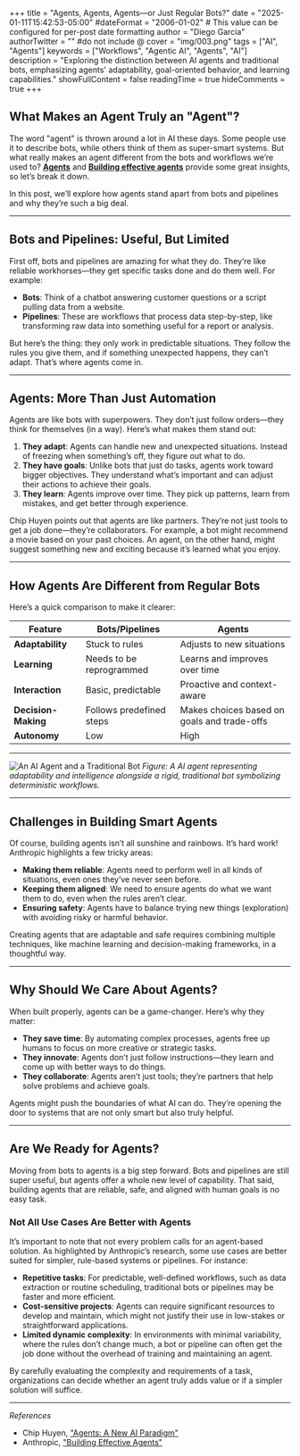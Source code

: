 +++
title = "Agents, Agents, Agents—or Just Regular Bots?"
date = "2025-01-11T15:42:53-05:00"
#dateFormat = "2006-01-02" # This value can be configured for per-post date formatting
author = "Diego Garcia"
authorTwitter = "" #do not include @
cover = "img/003.png"
tags = ["AI", "Agents"]
keywords = ["Workflows", "Agentic AI", "Agents", "AI"]
description = "Exploring the distinction between AI agents and traditional bots, emphasizing agents' adaptability, goal-oriented behavior, and learning capabilities."
showFullContent = false
readingTime = true
hideComments = true
+++

## What Makes an Agent Truly an "Agent"?

The word "agent" is thrown around a lot in AI these days. Some people use it to describe bots, while others think of them as super-smart systems. But what really makes an agent different from the bots and workflows we’re used to? **[Agents](https://huyenchip.com/2025/01/07/agents.html)** and **[Building effective agents](https://www.anthropic.com/research/building-effective-agents)** provide some great insights, so let’s break it down.

In this post, we’ll explore how agents stand apart from bots and pipelines and why they’re such a big deal.

---

## Bots and Pipelines: Useful, But Limited

First off, bots and pipelines are amazing for what they do. They’re like reliable workhorses—they get specific tasks done and do them well. For example:

- **Bots**: Think of a chatbot answering customer questions or a script pulling data from a website.
- **Pipelines**: These are workflows that process data step-by-step, like transforming raw data into something useful for a report or analysis.

But here’s the thing: they only work in predictable situations. They follow the rules you give them, and if something unexpected happens, they can’t adapt. That’s where agents come in.

---

## Agents: More Than Just Automation

Agents are like bots with superpowers. They don’t just follow orders—they think for themselves (in a way). Here’s what makes them stand out:

1. **They adapt**: Agents can handle new and unexpected situations. Instead of freezing when something’s off, they figure out what to do.
2. **They have goals**: Unlike bots that just do tasks, agents work toward bigger objectives. They understand what’s important and can adjust their actions to achieve their goals.
3. **They learn**: Agents improve over time. They pick up patterns, learn from mistakes, and get better through experience.

Chip Huyen points out that agents are like partners. They’re not just tools to get a job done—they’re collaborators. For example, a bot might recommend a movie based on your past choices. An agent, on the other hand, might suggest something new and exciting because it’s learned what you enjoy.


---

## How Agents Are Different from Regular Bots

Here’s a quick comparison to make it clearer:

| Feature               | Bots/Pipelines                          | Agents                                      |
|-----------------------|-----------------------------------------|--------------------------------------------|
| **Adaptability**      | Stuck to rules                         | Adjusts to new situations                  |
| **Learning**          | Needs to be reprogrammed               | Learns and improves over time              |
| **Interaction**       | Basic, predictable                     | Proactive and context-aware                |
| **Decision-Making**   | Follows predefined steps               | Makes choices based on goals and trade-offs|
| **Autonomy**          | Low                                    | High                                       |

---

![An AI Agent and a Traditional Bot](img/003_1.png)
*Figure: A AI agent representing adaptability and intelligence alongside a rigid, traditional bot symbolizing deterministic workflows.*

---

## Challenges in Building Smart Agents

Of course, building agents isn’t all sunshine and rainbows. It’s hard work! Anthropic highlights a few tricky areas:

- **Making them reliable**: Agents need to perform well in all kinds of situations, even ones they’ve never seen before.
- **Keeping them aligned**: We need to ensure agents do what we want them to do, even when the rules aren’t clear.
- **Ensuring safety**: Agents have to balance trying new things (exploration) with avoiding risky or harmful behavior.

Creating agents that are adaptable and safe requires combining multiple techniques, like machine learning and decision-making frameworks, in a thoughtful way.

---

## Why Should We Care About Agents?

When built properly, agents can be a game-changer. Here’s why they matter:

- **They save time**: By automating complex processes, agents free up humans to focus on more creative or strategic tasks.
- **They innovate**: Agents don’t just follow instructions—they learn and come up with better ways to do things.
- **They collaborate**: Agents aren’t just tools; they’re partners that help solve problems and achieve goals.

Agents might push the boundaries of what AI can do. They’re opening the door to systems that are not only smart but also truly helpful.

---

## Are We Ready for Agents?

Moving from bots to agents is a big step forward. Bots and pipelines are still super useful, but agents offer a whole new level of capability. That said, building agents that are reliable, safe, and aligned with human goals is no easy task.

### Not All Use Cases Are Better with Agents

It’s important to note that not every problem calls for an agent-based solution. As highlighted by Anthropic’s research, some use cases are better suited for simpler, rule-based systems or pipelines. For instance:

- **Repetitive tasks**: For predictable, well-defined workflows, such as data extraction or routine scheduling, traditional bots or pipelines may be faster and more efficient.
- **Cost-sensitive projects**: Agents can require significant resources to develop and maintain, which might not justify their use in low-stakes or straightforward applications.
- **Limited dynamic complexity**: In environments with minimal variability, where the rules don’t change much, a bot or pipeline can often get the job done without the overhead of training and maintaining an agent.

By carefully evaluating the complexity and requirements of a task, organizations can decide whether an agent truly adds value or if a simpler solution will suffice.

---

*References*  
- Chip Huyen, ["Agents: A New AI Paradigm"](https://huyenchip.com/2025/01/07/agents.html)  
- Anthropic, ["Building Effective Agents"](https://www.anthropic.com/research/building-effective-agents)
